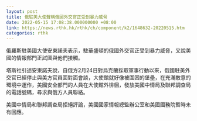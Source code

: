```yaml
---
layout: post
title: 俄駐美大使聲稱俄國外交官正受到暴力威脅
date: 2022-05-15 17:08:38.000000000 +08:00
link: https://news.rthk.hk/rthk/ch/component/k2/1648632-20220515.htm
categories: rthk
---
```


俄羅斯駐美國大使安東諾夫表示，駐華盛頓的俄國外交官正受到暴力威脅，又說美國的情報部門正試圖與他們接觸。

塔斯社引述安東諾夫說，自俄方2月24日對烏克蘭採取軍事行動以來，俄國駐美外交官已經停止與美方官員面對面會談，大使館就好像被圍困的堡壘，在充滿敵意的環境中運作，美國安全部門的人員在大使館外徘徊，發放美國中情局及聯邦調查局的電話號碼，尋求與俄方人員聯絡。

美國中情局和聯邦調查局拒絕評論，美國國家情報總監辦公室和美國國務院暫時未有回應。
